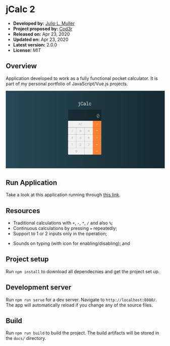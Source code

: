 
# jCalc 2

- **Developed by:** [Julio L. Muller](https://www.linkedin.com/in/juliolmuller/)
- **Project proposed by:** [Cod3r](https://www.cod3r.com.br/)
- **Released on:** Apr 23, 2020
- **Updated on:** Apr 23, 2020
- **Latest version:** 2.0.0
- **License:** *MIT*

## Overview

Application developed to work as a fully functional pocket calculator. It is part of my personal portfolio of JavaScript/Vue.js projects.

![Application Overview](./app-overview.jpg)

## Run Application

Take a look at this application running through [this link](https://juliolmuller.github.io/jcalc-2/).

## Resources

- Traditional calculations with `+`, `-`, `*`, `/` and also `%`;
- Continuous calculations by pressing `=` repeatedly;
- Support to 1 or 2 inputs only in the operation;
<!-- - Adjustment of the number to 10-digits maximum on the display; -->
<!-- - Errors throwing on division by zero and number over 10 integer digits; -->
- Sounds on typing (with icon for enabling/disabling); and
<!-- - Keyboard input compatibility:
  - `0` trhu `9` to enter numbers
  - `+`, `-`, `*`, `/` and `%` to add operators
  - `.` or `,` to enter decimal separator
  - `Enter` to get the result (`=` sign)
  - `Backspace` to CE (clear current entry)
  - `Escape` to AC (clear all operation)
- Copy (`Ctrl+C`) & Paste (`Ctrl+V`) support; -->

## Project setup

Run `npm install` to download all dependecnies and get the project set up.

## Development server

Run `npm run serve` for a dev server. Navigate to `http://localhost:8080/`. The app will automatically reload if you change any of the source files.

## Build

Run `npm run build` to build the project. The build artifacts will be stored in the `docs/` directory.
